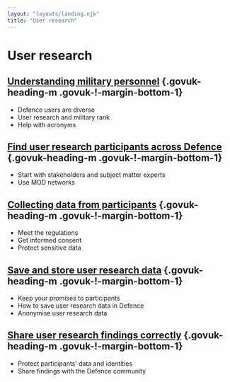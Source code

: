 ```yaml
---
layout: "layouts/landing.njk"
title: "User research"
---
```


# User research

## [Understanding military personnel](/user-research/understanding-military-personnel/) {.govuk-heading-m .govuk-!-margin-bottom-1}

- Defence users are diverse
- User research and military rank
- Help with acronyms

## [Find user research participants across Defence](/user-research/find-user-research-participants-across-defence/) {.govuk-heading-m .govuk-!-margin-bottom-1}

- Start with stakeholders and subject matter experts
- Use MOD networks

## [Collecting data from participants](/user-research/collecting-data-from-participants/) {.govuk-heading-m .govuk-!-margin-bottom-1}

- Meet the regulations
- Get informed consent
- Protect sensitive data

## [Save and store user research data](/user-research/save-and-store-user-research-data/) {.govuk-heading-m .govuk-!-margin-bottom-1}

- Keep your promises to participants
- How to save user research data in Defence
- Anonymise user research data

## [Share user research findings correctly](/user-research/share-user-research-findings-correctly/) {.govuk-heading-m .govuk-!-margin-bottom-1}

- Protect participants’ data and identities
- Share findings with the Defence community
